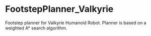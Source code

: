 # FootstepPlanner_Valkyrie
Footstep planner for Valkyrie Humanoid Robot. Planner is based on a weighted A* search algorithm.
